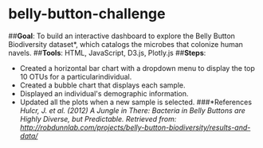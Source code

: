 # belly-button-challenge
##**Goal**: 
To build an interactive dashboard to explore the Belly Button Biodiversity dataset*, which catalogs the microbes that colonize human navels.
##**Tools**: HTML, JavaScript, D3.js, Plotly.js
##**Steps**:
- Created a horizontal bar chart with a dropdown menu to display the top 10 OTUs for a particularindividual.
- Created a bubble chart that displays each sample.
- Displayed an individual's demographic information.
- Updated all the plots when a new sample is selected. 
###*References
*Hulcr, J. et al. (2012) A Jungle in There: Bacteria in Belly Buttons are Highly Diverse, but Predictable. Retrieved from: http://robdunnlab.com/projects/belly-button-biodiversity/results-and-data/*